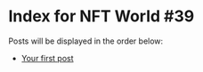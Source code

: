 # Index for NFT World #39
Posts will be displayed in the order below:

- [Your first post](./001-first.md)

